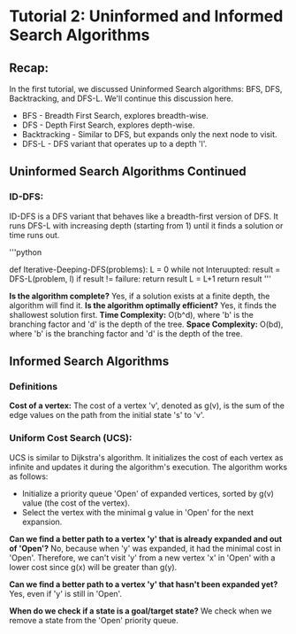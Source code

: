 # Tutorial 2: Uninformed and Informed Search Algorithms

## Recap:
In the first tutorial, we discussed Uninformed Search algorithms: BFS, DFS, Backtracking, and DFS-L. We'll continue this discussion here.
* BFS - Breadth First Search, explores breadth-wise.
* DFS - Depth First Search, explores depth-wise.
* Backtracking - Similar to DFS, but expands only the next node to visit.
* DFS-L - DFS variant that operates up to a depth 'l'.

## Uninformed Search Algorithms Continued

### ID-DFS:

ID-DFS is a DFS variant that behaves like a breadth-first version of DFS. It runs DFS-L with increasing depth (starting from 1) until it finds a solution or time runs out.

'''python

def Iterative-Deeping-DFS(problems):
	L = 0
	while not Interuupted:
		result = DFS-L(problem, l)
		if result != failure: return result
		L = L+1 
	return result
'''

**Is the algorithm complete?** Yes, if a solution exists at a finite depth, the algorithm will find it.
**Is the algorithm optimally efficient?** Yes, it finds the shallowest solution first.
**Time Complexity:** O(b^d), where 'b' is the branching factor and 'd' is the depth of the tree.
**Space Complexity:** O(bd), where 'b' is the branching factor and 'd' is the depth of the tree.

## Informed Search Algorithms

### Definitions
**Cost of a vertex:**
The cost of a vertex 'v', denoted as g(v), is the sum of the edge values on the path from the initial state 's' to 'v'.

### Uniform Cost Search (UCS):

UCS is similar to Dijkstra's algorithm. It initializes the cost of each vertex as infinite and updates it during the algorithm's execution. The algorithm works as follows:

* Initialize a priority queue 'Open' of expanded vertices, sorted by g(v) value (the cost of the vertex).
* Select the vertex with the minimal g value in 'Open' for the next expansion.

**Can we find a better path to a vertex 'y' that is already expanded and out of 'Open'?**
No, because when 'y' was expanded, it had the minimal cost in 'Open'. Therefore, we can't visit 'y' from a new vertex 'x' in 'Open' with a lower cost since g(x) will be greater than g(y).

**Can we find a better path to a vertex 'y' that hasn't been expanded yet?**
Yes, even if 'y' is still in 'Open'.

**When do we check if a state is a goal/target state?**
We check when we remove a state from the 'Open' priority queue.
